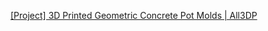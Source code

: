 [[Project] 3D Printed Geometric Concrete Pot Molds | All3DP](https://all3dp.com/1/weekend-project-3d-printed-geometric-concrete-molds-for-planters)
